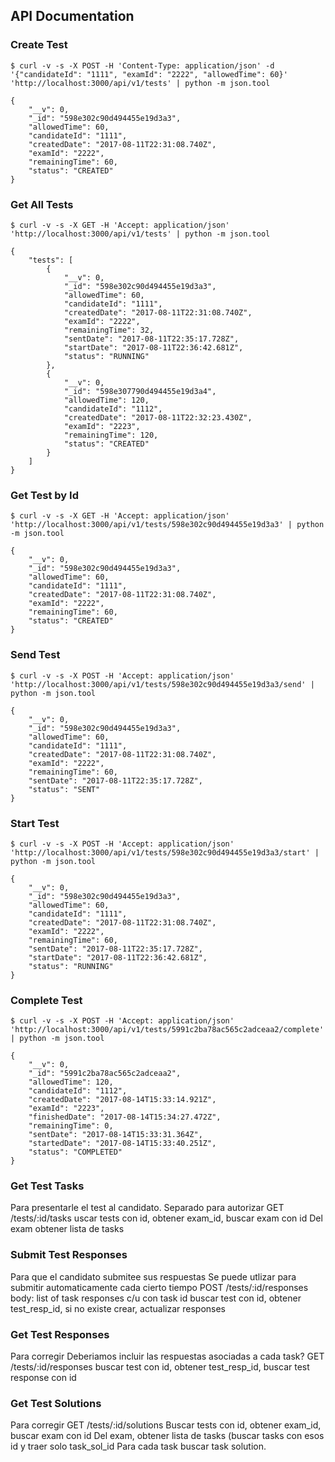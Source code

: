 ## API Documentation

### Create Test
```shell
$ curl -v -s -X POST -H 'Content-Type: application/json' -d '{"candidateId": "1111", "examId": "2222", "allowedTime": 60}' 'http://localhost:3000/api/v1/tests' | python -m json.tool

{
    "__v": 0,
    "_id": "598e302c90d494455e19d3a3",
    "allowedTime": 60,
    "candidateId": "1111",
    "createdDate": "2017-08-11T22:31:08.740Z",
    "examId": "2222",
    "remainingTime": 60,
    "status": "CREATED"
}
```

### Get All Tests

```shell
$ curl -v -s -X GET -H 'Accept: application/json' 'http://localhost:3000/api/v1/tests' | python -m json.tool

{
    "tests": [
        {
            "__v": 0,
            "_id": "598e302c90d494455e19d3a3",
            "allowedTime": 60,
            "candidateId": "1111",
            "createdDate": "2017-08-11T22:31:08.740Z",
            "examId": "2222",
            "remainingTime": 32,
            "sentDate": "2017-08-11T22:35:17.728Z",
            "startDate": "2017-08-11T22:36:42.681Z",
            "status": "RUNNING"
        },
        {
            "__v": 0,
            "_id": "598e307790d494455e19d3a4",
            "allowedTime": 120,
            "candidateId": "1112",
            "createdDate": "2017-08-11T22:32:23.430Z",
            "examId": "2223",
            "remainingTime": 120,
            "status": "CREATED"
        }
    ]
}
```

### Get Test by Id

```shell
$ curl -v -s -X GET -H 'Accept: application/json' 'http://localhost:3000/api/v1/tests/598e302c90d494455e19d3a3' | python -m json.tool

{
    "__v": 0,
    "_id": "598e302c90d494455e19d3a3",
    "allowedTime": 60,
    "candidateId": "1111",
    "createdDate": "2017-08-11T22:31:08.740Z",
    "examId": "2222",
    "remainingTime": 60,
    "status": "CREATED"
}
```

### Send Test
```shell
$ curl -v -s -X POST -H 'Accept: application/json' 'http://localhost:3000/api/v1/tests/598e302c90d494455e19d3a3/send' | python -m json.tool

{
    "__v": 0,
    "_id": "598e302c90d494455e19d3a3",
    "allowedTime": 60,
    "candidateId": "1111",
    "createdDate": "2017-08-11T22:31:08.740Z",
    "examId": "2222",
    "remainingTime": 60,
    "sentDate": "2017-08-11T22:35:17.728Z",
    "status": "SENT"
}
```

### Start Test
```shell
$ curl -v -s -X POST -H 'Accept: application/json' 'http://localhost:3000/api/v1/tests/598e302c90d494455e19d3a3/start' | python -m json.tool

{
    "__v": 0,
    "_id": "598e302c90d494455e19d3a3",
    "allowedTime": 60,
    "candidateId": "1111",
    "createdDate": "2017-08-11T22:31:08.740Z",
    "examId": "2222",
    "remainingTime": 60,
    "sentDate": "2017-08-11T22:35:17.728Z",
    "startDate": "2017-08-11T22:36:42.681Z",
    "status": "RUNNING"
}
```

### Complete Test
```shell
$ curl -v -s -X POST -H 'Accept: application/json' 'http://localhost:3000/api/v1/tests/5991c2ba78ac565c2adceaa2/complete' | python -m json.tool

{
    "__v": 0,
    "_id": "5991c2ba78ac565c2adceaa2",
    "allowedTime": 120,
    "candidateId": "1112",
    "createdDate": "2017-08-14T15:33:14.921Z",
    "examId": "2223",
    "finishedDate": "2017-08-14T15:34:27.472Z",
    "remainingTime": 0,
    "sentDate": "2017-08-14T15:33:31.364Z",
    "startedDate": "2017-08-14T15:33:40.251Z",
    "status": "COMPLETED"
}
```

### Get Test Tasks
Para presentarle el test al candidato.
Separado para autorizar
GET /tests/:id/tasks
uscar tests con id, obtener exam_id, buscar exam con id
Del exam obtener lista de tasks

### Submit Test Responses
Para que el candidato submitee sus respuestas
Se puede utlizar para submitir automaticamente cada cierto tiempo
POST /tests/:id/responses body: list of task responses c/u con task id
buscar test con id, obtener test_resp_id, si no existe crear, actualizar responses

### Get Test Responses
Para corregir
Deberiamos incluir las respuestas asociadas a cada task?
GET /tests/:id/responses
buscar test con id, obtener test_resp_id, buscar test response con id

### Get Test Solutions
Para corregir
GET /tests/:id/solutions
Buscar tests con id, obtener exam_id, buscar exam con id
Del exam, obtener lista de tasks
(buscar tasks con esos id y traer solo task_sol_id
Para cada task buscar task solution.
